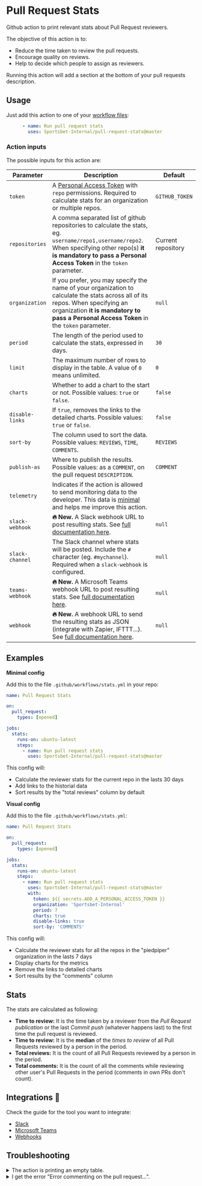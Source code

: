 # Pull Request Stats
Github action to print relevant stats about Pull Request reviewers.

The objective of this action is to:

* Reduce the time taken to review the pull requests.
* Encourage quality on reviews.
* Help to decide which people to assign as reviewers.

Running this action will add a section at the bottom of your pull requests description.

## Usage

Just add this action to one of your [workflow files](https://docs.github.com/en/actions/configuring-and-managing-workflows/configuring-a-workflow):

```yml
      - name: Run pull request stats
        uses: Sportsbet-Internal/pull-request-stats@master
```

### Action inputs

The possible inputs for this action are:

| Parameter | Description | Default |
| --------- | ----------- | ------- |
| `token` | A [Personal Access Token](https://docs.github.com/en/github/authenticating-to-github/creating-a-personal-access-token) with `repo` permissions. Required to calculate stats for an organization or multiple repos. | `GITHUB_TOKEN` |
| `repositories` | A comma separated list of github repositories to calculate the stats, eg. `username/repo1,username/repo2`. When specifying other repo(s) **it is mandatory to pass a Personal Access Token** in the `token` parameter.| Current repository |
| `organization` | If you prefer, you may specify the name of your organization to calculate the stats across all of its repos. When specifying an organization **it is mandatory to pass a Personal Access Token** in the `token` parameter. | `null`|
| `period` | The length of the period used to calculate the stats, expressed in days. | `30` |
| `limit` | The maximum number of rows to display in the table. A value of `0` means unlimited. |`0`|
| `charts` | Whether to add a chart to the start or not. Possible values: `true` or `false`. | `false` |
| `disable-links` | If `true`, removes the links to the detailed charts. Possible values: `true` or `false`. | `false` |
| `sort-by` | The column used to sort the data. Possible values: `REVIEWS`, `TIME`, `COMMENTS`. | `REVIEWS` |
| `publish-as` | Where to publish the results. Possible values: as a `COMMENT`, on the pull request `DESCRIPTION`. | `COMMENT` |
| `telemetry` | Indicates if the action is allowed to send monitoring data to the developer. This data is [minimal](/src/services/telemetry/sendStart.js) and helps me improve this action.
| `slack-webhook` | **🔥 New.** A Slack webhook URL to post resulting stats. See [full documentation here](/docs/slack.md).  |`null`|
| `slack-channel` | The Slack channel where stats will be posted. Include the `#` character (eg. `#mychannel`). Required when a `slack-webhook` is configured. |`null`|
| `teams-webhook` | **🔥 New.** A Microsoft Teams webhook URL to post resulting stats. See [full documentation here](/docs/teams.md).  |`null`|
| `webhook` | **🔥 New.** A webhook URL to send the resulting stats as JSON (integrate with Zapier, IFTTT...). See [full documentation here](/docs/webhook.md). |`null`|


## Examples

**Minimal config**

Add this to the file `.github/workflows/stats.yml` in your repo:

```yml
name: Pull Request Stats

on:
  pull_request:
    types: [opened]

jobs:
  stats:
    runs-on: ubuntu-latest
    steps:
      - name: Run pull request stats
        uses: Sportsbet-Internal/pull-request-stats@master
```

This config will:

* Calculate the reviewer stats for the current repo in the lasts 30 days
* Add links to the historial data
* Sort results by the "total reviews" column by default

**Visual config**

Add this to the file `.github/workflows/stats.yml`:

```yml
name: Pull Request Stats

on:
  pull_request:
    types: [opened]

jobs:
  stats:
    runs-on: ubuntu-latest
    steps:
      - name: Run pull request stats
        uses: Sportsbet-Internal/pull-request-stats@master
        with:
          token: ${{ secrets.ADD_A_PERSONAL_ACCESS_TOKEN }}
          organization: 'Sportsbet-Internal'
          period: 7
          charts: true
          disable-links: true
          sort-by: 'COMMENTS'
```

This config will:

* Calculate the reviewer stats for all the repos in the "piedpiper" organization in the lasts 7 days
* Display charts for the metrics
* Remove the links to detailed charts
* Sort results by the "comments" column

## Stats

The stats are calculated as following:

* **Time to review:** It is the time taken by a reviewer from the _Pull Request publication_ or the last _Commit push_ (whatever happens last) to the first time the pull request is reviewed.
* **Time to review:** It is the **median** of the _times to review_ of all Pull Requests reviewed by a person in the period.
* **Total reviews:** It is the count of all Pull Requests reviewed by a person in the period.
* **Total comments:** It is the count of all the comments while reviewing other user's Pull Requests in the period (comments in own PRs don't count).

## Integrations 🔌

Check the guide for the tool you want to integrate:

* [Slack](/docs/slack.md)
* [Microsoft Teams](/docs/teams.md)
* [Webhooks](/docs/webhook.md)

## Troubleshooting

<details>
  <summary>The action is printing an empty table.</summary>

  1. Make sure the repositories have pull request reviews during the configured `period`.
  2. When specifying `repositories` or `organization` paramaters, a [Personal Access Token](https://docs.github.com/en/github/authenticating-to-github/creating-a-personal-access-token) is required in the `token` parameter.
  3. If providing a Personal Access Token, make sure it has the `repo` permission for the projects you want.
</details>

<details>
  <summary>I get the error "Error commenting on the pull request...".</summary>

  This error happens when the action's permissions are configured as `read` by the organization. To fix it, overwrite them by adding a [`permissions`](https://docs.github.com/en/actions/using-jobs/assigning-permissions-to-jobs) configuration in the workflow file. The minimum required permissions are `contents: read` and `pull-requests: write`:

  ```yml
  jobs:
  stats:
    runs-on: ubuntu-latest
    permissions:
      contents: read
      pull-requests: write
    steps:
      - name: Run pull request stats
        uses: Sportsbet-Internal/pull-request-stats@master
  ```
</details>

